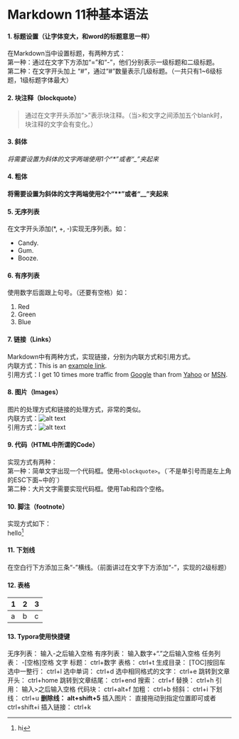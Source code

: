 # Markdown 11种基本语法 #

#### 1. 标题设置（让字体变大，和word的标题意思一样）

在Markdown当中设置标题，有两种方式：  
第一种：通过在文字下方添加“=”和“-”，他们分别表示一级标题和二级标题。  
第二种：在文字开头加上 “#”，通过“#”数量表示几级标题。（一共只有1~6级标题，1级标题字体最大）

#### 2. 块注释（blockquote）
>通过在文字开头添加“>”表示块注释。（当>和文字之间添加五个blank时，块注释的文字会有变化。）

#### 3. 斜体
*将需要设置为斜体的文字两端使用1个“\*”或者“\_”夹起来*

#### 4. 粗体
**将需要设置为斜体的文字两端使用2个“\*\*”或者“\__”夹起来**

#### 5. 无序列表
在文字开头添加(\*, +, -)实现无序列表。如：

* Candy.
* Gum.
* Booze.  


#### 6. 有序列表
使用数字后面跟上句号。（还要有空格）如：

1. Red
2. Green
3. Blue

#### 7. 链接（Links）
Markdown中有两种方式，实现链接，分别为内联方式和引用方式。  
内联方式：This is an [example link](http://example.com/).  
引用方式：I get 10 times more traffic from [Google][1] than from [Yahoo][2] or [MSN][3].  

[1]: http://google.com/        "Google"
[2]: http://search.yahoo.com/  "Yahoo Search"
[3]: http://search.msn.com/    "MSN Search"


#### 8. 图片（Images）
图片的处理方式和链接的处理方式，非常的类似。  
内联方式：![alt text](/path/to/img.jpg "Title")  
引用方式：![alt text][id] 

[id]: /path/to/img.jpg "Title"

#### 9. 代码（HTML中所谓的Code）
实现方式有两种：  
第一种：简单文字出现一个代码框。使用`<blockquote>`。（\`不是单引号而是左上角的ESC下面~中的`）  
第二种：大片文字需要实现代码框。使用Tab和四个空格。

#### 10. 脚注（footnote）
实现方式如下：  
hello[^hello]

[^hello]: hi

#### 11. 下划线
在空白行下方添加三条“-”横线。（前面讲过在文字下方添加“-”，实现的2级标题）

#### 12. 表格
1|2|3
-|-|-
a|b|c

#### 13. Typora使用快捷键

无序列表：							输入-之后输入空格
有序列表：							输入数字+“.”之后输入空格
任务列表：							-[空格]空格 文字
标题：									 ctrl+数字
表格：								 	ctrl+t
生成目录：							[TOC]按回车
选中一整行：						ctrl+l
选中单词：						 	ctrl+d
选中相同格式的文字：	ctrl+e
跳转到文章开头：			  ctrl+home
跳转到文章结尾：			  ctrl+end
搜索：									  ctrl+f
替换：								  	ctrl+h
引用：								  	输入>之后输入空格
代码块：							 	ctrl+alt+f
加粗：								  	ctrl+b
倾斜：								  	ctrl+i
下划线：						 		ctrl+u
**删除线：						 		alt+shift+5**
插入图片：							直接拖动到指定位置即可或者ctrl+shift+i
插入链接：							ctrl+k